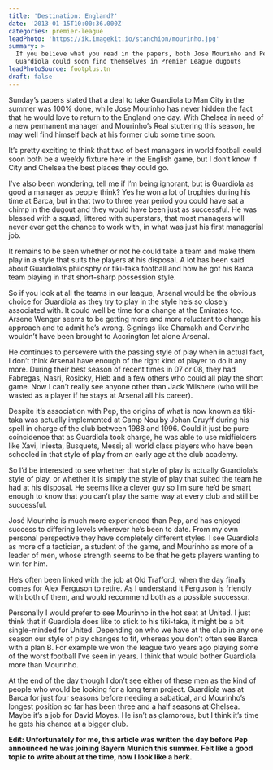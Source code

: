 ```yaml
---
title: 'Destination: England?'
date: '2013-01-15T10:00:36.000Z'
categories: premier-league
leadPhoto: 'https://ik.imagekit.io/stanchion/mourinho.jpg'
summary: >
  If you believe what you read in the papers, both Jose Mourinho and Pep
  Guardiola could soon find themselves in Premier League dugouts
leadPhotoSource: footplus.tn
draft: false
---
```


Sunday’s papers stated that a deal to take Guardiola to Man City in the summer was 100% done, while Jose Mourinho has never hidden the fact that he would love to return to the England one day. With Chelsea in need of a new permanent manager and Mourinho’s Real stuttering this season, he may well find himself back at his former club some time soon.

It’s pretty exciting to think that two of best managers in world football could soon both be a weekly fixture here in the English game, but I don’t know if City and Chelsea the best places they could go.

I’ve also been wondering, tell me if I’m being ignorant, but is Guardiola as good a manager as people think? Yes he won a lot of trophies during his time at Barca, but in that two to three year period you could have sat a chimp in the dugout and they would have been just as successful. He was blessed with a squad, littered with superstars, that most managers will never ever get the chance to work with, in what was just his first managerial job.

It remains to be seen whether or not he could take a team and make them play in a style that suits the players at his disposal. A lot has been said about Guardiola’s philosphy or tiki-taka football and how he got his Barca team playing in that short-sharp possession style.

So if you look at all the teams in our league, Arsenal would be the obvious choice for Guardiola as they try to play in the style he’s so closely associated with. It could well be time for a change at the Emirates too. Arsene Wenger seems to be getting more and more reluctant to change his approach and to admit he’s wrong. Signings like Chamakh and Gervinho wouldn’t have been brought to Accrington let alone Arsenal.

He continues to persevere with the passing style of play when in actual fact, I don’t think Arsenal have enough of the right kind of player to do it any more. During their best season of recent times in 07 or 08, they had Fabregas, Nasri, Rosicky, Hleb and a few others who could all play the short game. Now I can’t really see anyone other than Jack Wilshere (who will be wasted as a player if he stays at Arsenal all his career).

Despite it’s association with Pep, the origins of what is now known as tiki-taka was actually implemented at Camp Nou by Johan Cruyff during his spell in charge of the club between 1988 and 1996. Could it just be pure coincidence that as Guardiola took charge, he was able to use midfielders like Xavi, Iniesta, Busquets, Messi; all world class players who have been schooled in that style of play from an early age at the club academy.

So I’d be interested to see whether that style of play is actually Guardiola’s style of play, or whether it is simply the style of play that suited the team he had at his disposal. He seems like a clever guy so I’m sure he’d be smart enough to know that you can’t play the same way at every club and still be successful.

José Mourinho is much more experienced than Pep, and has enjoyed success to differing levels wherever he’s been to date. From my own personal perspective they have completely different styles. I see Guardiola as more of a tactician, a student of the game, and Mourinho as more of a leader of men, whose strength seems to be that he gets players wanting to win for him.

He’s often been linked with the job at Old Trafford, when the day finally comes for Alex Ferguson to retire. As I understand it Ferguson is friendly with both of them, and would recommend both as a possible successor.

Personally I would prefer to see Mourinho in the hot seat at United. I just think that if Guardiola does like to stick to his tiki-taka, it might be a bit single-minded for United. Depending on who we have at the club in any one season our style of play changes to fit, whereas you don’t often see Barca with a plan B. For example we won the league two years ago playing some of the worst football I’ve seen in years. I think that would bother Guardiola more than Mourinho.

At the end of the day though I don’t see either of these men as the kind of people who would be looking for a long term project. Guardiola was at Barca for just four seasons before needing a sabatical, and Mourinho’s longest position so far has been three and a half seasons at Chelsea. Maybe it’s a job for David Moyes. He isn’t as glamorous, but I think it’s time he gets his chance at a bigger club.

**Edit: Unfortunately for me, this article was written the day before Pep announced he was joining Bayern Munich this summer. Felt like a good topic to write about at the time, now I look like a berk.**
